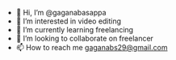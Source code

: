- 👋 Hi, I’m @gaganabasappa
- 👀 I’m interested in video editing
- 🌱 I’m currently learning freelancing
- 💞️ I’m looking to collaborate on freelancer
- 📫 How to reach me gaganabs29@gmail.com


